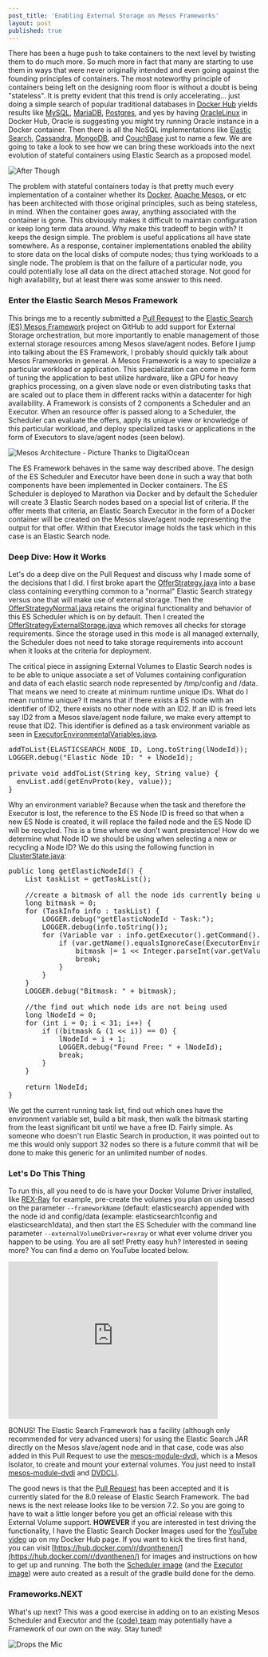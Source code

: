 ```yaml
---
post_title: 'Enabling External Storage on Mesos Frameworks'
layout: post
published: true
---
```

There has been a huge push to take containers to the next level by twisting them to do much more. So much more in fact that many are starting to use them in ways that were never originally intended and even going against the founding principles of containers. The most noteworthy principle of containers being left on the designing room floor is without a doubt is being "stateless". It is pretty evident that this trend is only accelerating... just doing a simple search of popular traditional databases in [Docker Hub](https://hub.docker.com/) yields results like [MySQL](https://hub.docker.com/_/mysql/), [MariaDB](https://hub.docker.com/_/mariadb/), [Postgres](https://hub.docker.com/_/postgres/), and yes by having [OracleLinux](https://hub.docker.com/_/oraclelinux/) in Docker Hub, Oracle is suggesting you might try running Oracle instance in a Docker container. Then there is all the NoSQL implementations like [Elastic Search](https://hub.docker.com/_/elasticsearch/), [Cassandra](https://hub.docker.com/_/cassandra/), [MongoDB](https://hub.docker.com/_/mongo/), and [CouchBase](https://hub.docker.com/_/couchbase/) just to name a few. We are going to take a look to see how we can bring these workloads into the next evolution of stateful containers using Elastic Search as a proposed model.

![After Though](https://raw.githubusercontent.com/dvonthenen/blog/master/images/afterthought.jpg)

 The problem with stateful containers today is that pretty much every implementation of a container whether its [Docker](http://www.docker.com/), [Apache Mesos](http://mesos.apache.org/), or etc has been architected with those original principles, such as being stateless, in mind. When the container goes away, anything associated with the container is gone. This obviously makes it difficult to maintain configuration or keep long term data around. Why make this tradeoff to begin with? It keeps the design simple. The problem is useful applications all have state somewhere. As a response, container implementations enabled the ability to store data on the local disks of compute nodes; thus tying workloads to a single node. The problem is that on the failure of a particular node, you could potentially lose all data on the direct attached storage. Not good for high availability, but at least there was some answer to this need.

### Enter the Elastic Search Mesos Framework

 This brings me to a recently submitted a [Pull Request](https://github.com/mesos/elasticsearch/pull/489) to the [Elastic Search (ES) Mesos Framework](https://github.com/mesos/elasticsearch) project on GitHub to add support for External Storage orchestration, but more importantly to enable management of those external storage resources among Mesos slave/agent nodes. Before I jump into talking about the ES Framework, I probably should quickly talk about Mesos Frameworks in general. A Mesos Framework is a way to specialize a particular workload or application. This specialization can come in the form of tuning the application to best utilize hardware, like a GPU for heavy graphics processing, on a given slave node or even distributing tasks that are scaled out to place them in different racks within a datacenter for high availability. A Framework is consists of 2 components a Scheduler and an Executor. When an resource offer is passed along to a Scheduler, the Scheduler can evaluate the offers, apply its unique view or knowledge of this particular workload, and deploy specialized tasks or applications in the form of Executors to slave/agent nodes (seen below).

![Mesos Architecture - Picture Thanks to DigitalOcean](https://raw.githubusercontent.com/dvonthenen/blog/master/images/mesos_architecture.png)

The ES Framework behaves in the same way described above. The design of the ES Scheduler and Executor have been done in such a way that both components have been implemented in Docker containers. The ES Scheduler is deployed to Marathon via Docker and by default the Scheduler will create 3 Elastic Search nodes based on a special list of criteria. If the offer meets that criteria, an Elastic Search Executor in the form of a Docker container will be created on the Mesos slave/agent node representing the output for that offer. Within that Executor image holds the task which in this case is an Elastic Search node.

### Deep Dive: How it Works

Let's do a deep dive on the Pull Request and discuss why I made some of the decisions that I did. I first broke apart the [OfferStrategy.java](https://github.com/dvonthenen/elasticsearch/blob/feature/externalvolumesupport/scheduler/src/main/java/org/apache/mesos/elasticsearch/scheduler/OfferStrategy.java) into a base class containing everything common to a "normal" Elastic Search strategy versus one that will make use of external storage. Then the [OfferStrategyNormal.java](https://github.com/dvonthenen/elasticsearch/blob/feature/externalvolumesupport/scheduler/src/main/java/org/apache/mesos/elasticsearch/scheduler/OfferStrategyNormal.java) retains the original functionality and behavior of this ES Scheduler which is on by default. Then I created the [OfferStrategyExternalStorage.java](https://github.com/dvonthenen/elasticsearch/blob/feature/externalvolumesupport/scheduler/src/main/java/org/apache/mesos/elasticsearch/scheduler/OfferStrategyExternalStorage.java) which removes all checks for storage requirements. Since the storage used in this mode is all managed externally, the Scheduler does not need to take storage requirements into account when it looks at the criteria for deployment.

The critical piece in assigning External Volumes to Elastic Search nodes is to be able to unique associate a set of Volumes containing configuration and data of each elastic search node represented by /tmp/config and /data. That means we need to create at minimum runtime unique IDs. What do I mean runtime unique? It means that if there exists a ES node with an identifier of ID2, there exists no other node with an ID2. If an ID is freed lets say ID2 from a Mesos slave/agent node failure, we make every attempt to reuse that ID2. This identifier is defined as a task environment variable as seen in [ExecutorEnvironmentalVariables.java](https://github.com/dvonthenen/elasticsearch/blob/feature/externalvolumesupport/scheduler/src/main/java/org/apache/mesos/elasticsearch/scheduler/configuration/ExecutorEnvironmentalVariables.java).

<pre>
addToList(ELASTICSEARCH_NODE_ID, Long.toString(lNodeId));
LOGGER.debug("Elastic Node ID: " + lNodeId);

private void addToList(String key, String value) {
  envList.add(getEnvProto(key, value));
}
</pre>

Why an environment variable? Because when the task and therefore the Executor is lost, the reference to the ES Node ID is freed so that when a new ES Node is created, it will replace the failed node and the ES Node ID will be recycled. This is a time where we don't want presistence! How do we determine what Node ID we should be using when selecting a new or recycling a Node ID? We do this using the following function in [ClusterState.java](https://github.com/dvonthenen/elasticsearch/blob/feature/externalvolumesupport/scheduler/src/main/java/org/apache/mesos/elasticsearch/scheduler/state/ClusterState.java):

<pre>
public long getElasticNodeId() {
    List<TaskInfo> taskList = getTaskList();

    //create a bitmask of all the node ids currently being used
    long bitmask = 0;
    for (TaskInfo info : taskList) {
        LOGGER.debug("getElasticNodeId - Task:");
        LOGGER.debug(info.toString());
        for (Variable var : info.getExecutor().getCommand().getEnvironment().getVariablesList()) {
            if (var.getName().equalsIgnoreCase(ExecutorEnvironmentalVariables.ELASTICSEARCH_NODE_ID)) {
                bitmask |= 1 << Integer.parseInt(var.getValue()) - 1;
                break;
            }
        }
    }
    LOGGER.debug("Bitmask: " + bitmask);

    //the find out which node ids are not being used
    long lNodeId = 0;
    for (int i = 0; i < 31; i++) {
        if ((bitmask & (1 << i)) == 0) {
            lNodeId = i + 1;
            LOGGER.debug("Found Free: " + lNodeId);
            break;
        }
    }

    return lNodeId;
}
</pre>

We get the current running task list, find out which ones have the environment variable set, build a bit mask, then walk the bitmask starting from the least significant bit until we have a free ID. Fairly simple. As someone who doesn't run Elastic Search in production, it was pointed out to me this would only support 32 nodes so there is a future commit that will be done to make this generic for an unlimited number of nodes.

### Let's Do This Thing

To run this, all you need to do is have your Docker Volume Driver installed, like [REX-Ray](https://github.com/emccode/rexray) for example, pre-create the volumes you plan on using based on the parameter `--frameworkName` (default: elasticsearch) appended with the node id and config/data (example: elasticsearch1config and elasticsearch1data), and then start the ES Scheduler with the command line parameter `--externalVolumeDriver=rexray` or what ever volume driver you happen to be using. You are all set! Pretty easy huh? Interested in seeing more? You can find a demo on YouTube located below.

 <iframe width="420" height="315" src="https://www.youtube.com/embed/0dhlcft9aWc" frameborder="0" allowfullscreen></iframe>

BONUS! The Elastic Search Framework has a facility (although only recommended for very advanced users) for using the Elastic Search JAR directly on the Mesos slave/agent node and in that case, code was also added in this Pull Request to use the [mesos-module-dvdi](https://github.com/emccode/mesos-module-dvdi), which is a Mesos Isolator, to create and mount your external volumes. You just need to install [mesos-module-dvdi](https://github.com/emccode/mesos-module-dvdi) and [DVDCLI](https://github.com/emccode/dvdcli).

The good news is that the [Pull Request](https://github.com/mesos/elasticsearch/issues/490) has been accepted and it is currently slated for the 8.0 release of Elastic Search Framework. The bad news is the next release looks like to be version 7.2. So you are going to have to wait a little longer before you get an official release with this External Volume support. **HOWEVER** if you are interested in test driving the functionality, I have the Elastic Search Docker Images used for the [YouTube video](https://youtu.be/0dhlcft9aWc) up on my Docker Hub page. If you want to kick the tires first hand, you can visit [https://hub.docker.com/r/dvonthenen/](https://hub.docker.com/r/dvonthenen/) for images and instructions on how to get up and running. The both the [Scheduler image](https://hub.docker.com/r/dvonthenen/elasticsearch-scheduler/) (and the [Executor image](https://hub.docker.com/r/dvonthenen/elasticsearch-executor/)) were auto created as a result of the gradle build done for the demo.

### Frameworks.NEXT

What's up next? This was a good exercise in adding on to an existing Mesos Scheduler and Executor and the [{code} team](http://emccode.github.io/) may potentially have a Framework of our own on the way. Stay tuned!

![Drops the Mic](https://raw.githubusercontent.com/dvonthenen/blog/master/images/micdrop.jpg)

